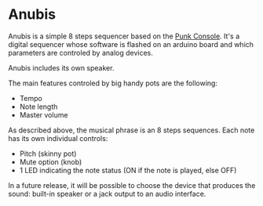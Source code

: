 # Anubis

Anubis is a simple 8 steps sequencer based on the [Punk Console](https://www.instructables.com/id/Arduino-Step-Sequencer/). It's a digital sequencer whose software is flashed on an arduino board and which parameters are controled by analog devices.

Anubis includes its own speaker.

The main features controled by big handy pots are the following:
* Tempo
* Note length
* Master volume

As described above, the musical phrase is an 8 steps sequences. Each note has its own individual controls:
* Pitch (skinny pot)
* Mute option (knob)
* 1 LED indicating the note status (ON if the note is played, else OFF)

In a future release, it will be possible to choose the device that produces the sound: built-in speaker or a jack output to an audio interface.
